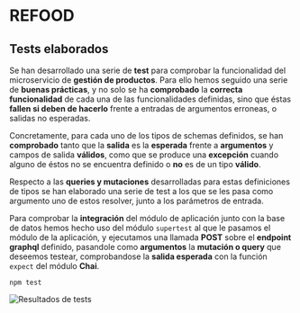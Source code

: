 # REFOOD

## Tests elaborados
Se han desarrollado una serie de **test** para comprobar la funcionalidad del microservicio de **gestión de productos**. Para ello hemos seguido una serie de **buenas prácticas**, y no solo se ha **comprobado** la **correcta funcionalidad** de cada una de las funcionalidades definidas, sino que éstas **fallen si deben de hacerlo** frente a entradas de argumentos erroneas, o salidas no esperadas.

Concretamente, para cada uno de los tipos de schemas definidos, se han **comprobado** tanto que la **salida** es la **esperada** frente a **argumentos** y campos de salida **válidos**, como que se produce una **excepción** cuando alguno de éstos no se encuentra definido o **no** es de un tipo **válido**.

Respecto a las **queries y mutaciones** desarrolladas para estas definiciones de tipos se han elaborado una serie de test a los que se les pasa como argumento uno de estos resolver, junto a los parámetros de entrada.

Para comprobar la **integración** del módulo de aplicación junto con la base de datos hemos hecho uso del módulo `supertest` al que le pasamos el módulo de la aplicación, y ejecutamos una llamada **POST** sobre el **endpoint graphql** definido, pasandole como **argumentos** la **mutación o query** que deseemos testear, comprobandose la **salida esperada** con la función `expect` del módulo **Chai**.

```
npm test
```

![Resultados de tests](https://raw.githubusercontent.com/yoskitar/Cloud-Computing-CC/master/Justificaciones/imagenes/tests_results.png)
